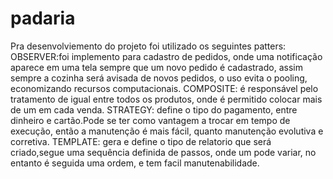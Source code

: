 # padaria

Pra desenvolviemento do projeto foi utilizado os seguintes patters:
OBSERVER:foi implemento para cadastro de pedidos, onde uma notificação aparece em uma tela sempre que um novo pedido é cadastrado, assim sempre a cozinha será avisada de novos pedidos, o uso evita o pooling, economizando recursos computacionais.
COMPOSITE: é responsável pelo tratamento de igual entre todos os produtos, onde é permitido colocar mais de um em cada venda.
STRATEGY: define o tipo do pagamento, entre dinheiro e cartão.Pode  se ter como vantagem a trocar em tempo de execução, então a manutenção é mais fácil, quanto manutenção evolutiva e corretiva.
TEMPLATE: gera e define o tipo de relatorio que será criado,segue uma  sequência definida de passos, onde um pode variar, no entanto é seguida uma ordem, e tem facil manutenabilidade.

